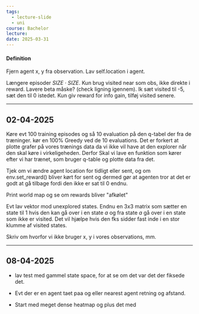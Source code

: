 ```yaml
---
tags:
  - lecture-slide
  - uni
course: Bachelor
lecture: 
date: 2025-03-31
---
```

#### Definition
Fjern agent x, y fra observation. Lav self.location i agent.

Længere episoder $SIZE \cdot SIZE$.
Kun brug visited near som obs, ikke direkte i reward.
Lavere beta måske? (check ligning igennem).
Ik sæt visited til -5, sæt den til 0 istedet.
Kun giv reward for info gain, tilføj visited senere.

---
## 02-04-2025

Køre evt 100 training episodes og så 10 evaluation på den q-tabel der fra de træninger. kør en 100% Greedy ved de 10 evaluations.
Det er forkert at plotte grafer på vores trænings data da vi ikke vil have at den explorer når den skal køre i virkeligeheden. Derfor Skal vi lave en funktion som kører efter vi har trænet, som bruger q-table og plotte data fra det.

Tjek om vi ændre agent location for tidligt eller sent, og om env.set_reward() bliver kørt for sent og dermed gør at agenten tror at det er godt at gå tilbage fordi den ikke er sat til 0 endnu.

Print world map og se om rewards bliver "afkølet"

Evt lav vektor mod unexplored states. Endnu en 3x3 matrix som sætter en state til 1 hvis den kan gå over i en state *a* og fra state *a* gå over i en state som ikke er visited. Det vil hjælpe hvis den fks sidder fast inde i en stor klumme af visited states.

Skriv om hvorfor vi ikke bruger x, y i vores observations, mm.

---
## 08-04-2025
* lav test med gammel state space, for at se om det var det der fiksede det.
* Evt der er en agent taet paa og eller nearest agent retning og afstand.

* Start med meget dense heatmap og plus det med 
